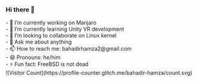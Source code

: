 ### Hi there 👋

<!--
**bahadir-hamza/bahadir-hamza** is a ✨ _special_ ✨ repository because its `README.md` (this file) appears on your GitHub profile.

Here are some ideas to get you started: --!>

 - 🔭 I’m currently working on Manjaro </br>
 - 🌱 I’m currently learning Unity VR development </br>
 - 👯 I’m looking to collaborate on Linux kernel </br>
 <!-- - 🤔 I’m looking for help with ... --!>
 - 💬 Ask me about anything </br>
 - 📫 How to reach me: bahadirhamza2@gmail.com </br>
 - 😄 Pronouns: he/him </br>
 - ⚡ Fun fact: FreeBSD is not dead </br>

![Visitor Count](https://profile-counter.glitch.me/bahadir-hamza/count.svg)

